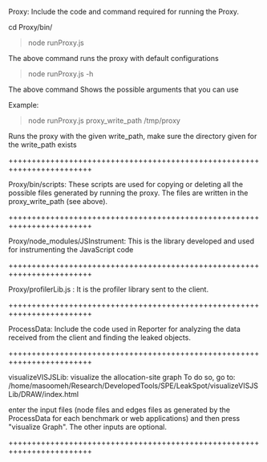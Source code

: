 Proxy: Include the code and command required for running the Proxy.

cd Proxy/bin/
> node runProxy.js

The above command runs the proxy with default configurations

> node runProxy.js -h

The above command Shows the possible arguments that you can use

Example:
> node runProxy.js proxy_write_path  /tmp/proxy  

Runs the proxy with the given write_path, make sure the directory given for the write_path exists


++++++++++++++++++++++++++++++++++++++++++++++++++++++++++++++++++++++++

Proxy/bin/scripts:  These scripts are used for copying or deleting all the possible files generated by running the proxy. The files are written in the proxy_write_path (see above).

++++++++++++++++++++++++++++++++++++++++++++++++++++++++++++++++++++++++

Proxy/node_modules/JSInstrument:  This is the library developed and used for instrumenting the JavaScript code

++++++++++++++++++++++++++++++++++++++++++++++++++++++++++++++++++++++++

Proxy/profilerLib.js : It is the profiler library sent to the client.

++++++++++++++++++++++++++++++++++++++++++++++++++++++++++++++++++++++++

ProcessData:  Include the code used in Reporter for analyzing the data
              received from the client and finding the leaked objects.

++++++++++++++++++++++++++++++++++++++++++++++++++++++++++++++++++++++++

visualizeVISJSLib: visualize the allocation-site graph
To do so, go to:
/home/masoomeh/Research/DevelopedTools/SPE/LeakSpot/visualizeVISJSLib/DRAW/index.html

enter the input files (node files and edges files as generated by the ProcessData
for each benchmark or web applications) and then press "visualize Graph". The other 
inputs are optional.


++++++++++++++++++++++++++++++++++++++++++++++++++++++++++++++++++++++++

